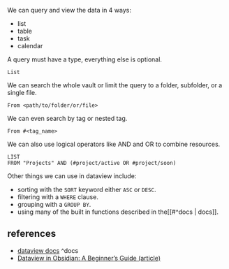 We can query and view the data in 4 ways:
- list
- table
- task
- calendar 

A query must have a type, everything else is optional.

```
List
```

We can search the whole vault or limit the query to a folder, subfolder, or a single file.

```
From <path/to/folder/or/file>
```


We can even search by tag or nested tag.

```
From #<tag_name>
```

We can also use logical operators like AND and OR to combine resources.

```dataview
LIST
FROM "Projects" AND (#project/active OR #project/soon) 
```

Other things we can use in dataview include:
- sorting with the `SORT` keyword either `ASC` or `DESC`.
- filtering with a `WHERE` clause.
- grouping with a `GROUP BY`.
- using many of the built in functions described in the[[#^docs | docs]].
## references 
- [dataview docs](https://blacksmithgu.github.io/obsidian-dataview/) ^docs
- [Dataview in Obsidian: A Beginner’s Guide (article)](https://obsidian.rocks/dataview-in-obsidian-a-beginners-guide/)
